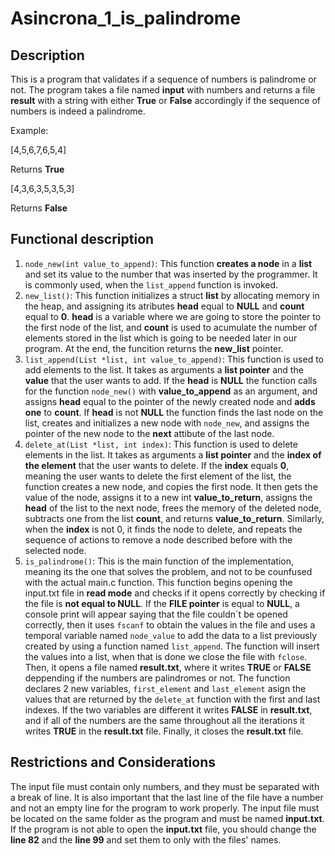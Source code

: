 # Asincrona_1_is_palindrome
## Description
This is a program that validates if a sequence of numbers is palindrome or not. The program takes a file named **input** with numbers and returns a file **result** with a string with either **True** or **False** accordingly if the sequence of numbers is indeed a palindrome.

Example:

[4,5,6,7,6,5,4] 

Returns **True**

[4,3,6,3,5,3,5,3] 

Returns **False**

## Functional description
1. `node_new(int value_to_append)`: This function **creates a node** in a **list** and set its value to the number that was inserted by the programmer. It is commonly used, when the `list_append` function is invoked.
2. `new_list()`: This function initializes a struct **list** by allocating memory in the heap, and assigning its atributes **head** equal to **NULL** and **count** equal to **0**. **head** is a variable where we are going to store the pointer to the first node of the list, and **count** is used to acumulate the number of elements stored in the list which is going to be needed later in our program. At the end, the funcition returns the **new_list** pointer.
3. `list_append(List *list, int value_to_append)`: This function is used to add elements to the list. It takes as arguments a **list pointer** and the **value** that the user wants to add. If the **head** is **NULL** the function calls for the function `node_new()` with **value_to_append** as an argument, and assigns **head** equal to the pointer of the newly created node and **adds one** to **count**. If **head** is not **NULL** the function finds the last node on the list, creates and initializes a new node with `node_new`, and assigns the pointer of the new node to the **next** attibute of the last node.
4. `delete_at(List *list, int index)`: This function is used to delete elements in the list. It takes as arguments a **list pointer** and the **index of the element** that the user wants to delete. If the **index** equals **0**, meaning the user wants to delete the first element of the list, the function creates a new node, and copies the first node. It then gets the value of the node, assigns it to a new int **value_to_return**, assigns the **head** of the list to the next node, frees the memory of the deleted node, subtracts one from the list **count**, and returns **value_to_return**. Similarly, when the **index** is not 0, it finds the node to delete, and repeats the sequence of actions to remove a node described before with the selected node.
4. `is_palindrome()`: This is the main function of the implementation, meaning its the one that solves the problem, and not to be counfused with the actual main.c function. This function begins opening the input.txt file in **read mode** and checks if it opens correctly by checking if the file is **not equal to NULL**. If the **FILE pointer** is equal to **NULL**, a console print will appear saying that the file couldn´t be opened correctly, then it uses `fscanf` to obtain the values in the file and uses a temporal variable named `node_value` to add the data to a list previously created by using a function named `list_append`. The function will insert the values into a list, when that is done we close the file with `fclose`. Then, it opens a file named **result.txt**, where it writes **TRUE** or **FALSE** deppending if the numbers are palindromes or not. The function declares 2 new variables, `first_element` and `last_element` asign the values that are returned by the `delete_at` function with the first and last indexes. If the two variables are different it writes **FALSE** in **result.txt**, and if all of the numbers are the same throughout all the iterations it writes **TRUE** in the **result.txt** file. Finally, it closes the **result.txt** file.

## Restrictions and Considerations
The input file must contain only numbers, and they must be separated with a break of line. It is also important that the last line of the file have a number and not an empty line for the program to work properly. The input file must be located on the same folder as the program and must be named **input.txt**. If the program is not able to open the **input.txt** file, you should change the **line 82** and the **line 99** and set them to only with the files' names.


